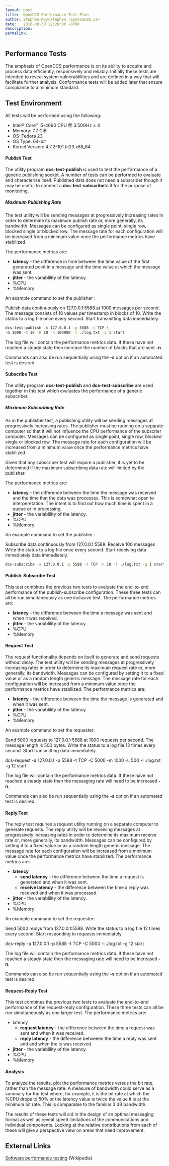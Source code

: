 ```yaml
---
layout: post
title:  OpenDCS Performance Test Plan
author: Stephen Roy<stephen.roy@coanda.ca>
date:   2016-09-30 12:20:00 -0700
description:
permalink:
---
```


## Performance Tests

The emphasis of OpenDCS performance is on its ability to acquire and process
data efficiently, responsively and reliably. <!--break-->Initially these tests
are intended to reveal system vulnerablilities and are defined in a way that
will facilitate further analysis. Conformance tests will be added later that
ensure compliance to a minimum standard.

## Test Environment

All tests will be performed using the following:

  * Intel® Core™ i5-4690 CPU @ 3.50GHz × 4
  * Memory: 7.7 GiB
  * OS: Fedora 23
  * OS Type: 64-bit
  * Kernel Version: 4.7.2-101.fc23.x86\_64

#### Publish Test

The utility program **dcs-test-publish** is used to test the performance of a
generic publishing socket. A number of tests can be performed to evaluate and
characterize itself. Published data does not need a subscriber though it may be
useful to connect a **dcs-test-subscribe**to it for the purpose of monitoring.

##### Maximum Publishing Rate

The test utility will be sending messages at progressively increasing rates in
order to determine its maximum publish rate or, more generally, its bandwidth.
Messages can be configured as single point, single row, blocked single or blocked
row. The message rate for each configuration will be increased from a minimum
value once the performance metrics have stabilized.

The performance metrics are:

  * **latency** - the difference in time between the time value of the first
    generated point in a message and the time value at which the message was sent.
  * **jitter** - the variablility of the latency.
  * %CPU
  * %Memory

An example command to set the publisher :

Publish data continuously on 127.0.0.1:5588 at 1000 messages per second. The
message consists of 16 values per timestamp in blocks of 10. Write the status to
a log file once every second. Start transmitting data immediately.

```bash
dcs-test-publish -b 127.0.0.1 -p 5588 -t TCP \
-m 1000 -R 16 -B 10 -n 100000 -l ./log.txt -g 1 start
```

The log file will contain the performance metrics data. If these have not
reached a steady state then increase the number of blocks that are sent **-n**.

Commands can also be run sequentially using the **-s** option if an automated
test is desired.

#### Subscribe Test

The utility program **dcs-test-publish** and **dcs-test-subscribe** are used
together in this test which evaluates the performance of a generic subscriber.

##### Maximum Subscribing Rate

As in the publisher test, a publishing utility will be sending messages at
progressively increasing rates. The publisher must be running on a separate
computer so that it will not influence the CPU performance of the subscrier
computer.  Messages can be configured as single point, single row, blocked
single or blocked row. The message rate for each configuration will be increased
from a minimum value once the performance metrics have stabilized.

Given that any subscriber test will require a publisher, it is yet to be
determined if the maximum subscribing data rate will limited by the publisher.

The performance metrics are:

  * **latency** - the difference between the time the message was received and
    the time that the data was processes. This is somewhat open to
    interperetation. The intent is to find out how much time is spent in a queue
    or in processing.
  * **jitter** - the variablility of the latency.
  * %CPU
  * %Memory

An example command to set the publisher :

Subscribe data continuously from 127.0.0.1:5588. Receive 100 messages Write the
status to a log file once every second. Start receiving data immediately data
immediately.

```bash
dcs-subscribe -a 127.0.0.1 -p 5588 -t TCP -n 10 -l ./log.txt -g 1 start
```

#### Publish-Subscribe Test

This test combines the previous two tests to evaluate the end-to-end performance
of the publish-subscribe configuration. These three tests can all be run
simultaneously as one inclusive test.  The performance metrics are:

  * **latency** - the difference between the time a message was sent and when it was
    received.
  * **jitter** - the variablility of the latency.
  * %CPU
  * %Memory

#### Request Test

The request functionality depends on itself to generate and send requests
without delay. The test utility will be sending messages at progressively
increasing rates in order to determine its maximum request rate or, more
generally, its bandwidth.  Messages can be configured by setting it to a fixed
value or as a random length generic message. The message rate for each
configuration will be increased from a minimum value once the performance
metrics have stabilized.  The performance metrics are:

  * **latency** - the difference between the time the message is generated and
    when it was sent.
  * **jitter** - the variablility of the latency.
  * %CPU
  * %Memory

An example command to set the requester:

Send 5000 requests to 127.0.0.1:5588 at 1000 requests per second. The message
length is 500 bytes. Write the status to a log file 12 times every second. Start
transmitting data immediately.

dcs-request -a 127.0.0.1 -p 5588 -t TCP -C 5000 -m 1000 -L 500 -l ./log.txt -g
12 start

The log file will contain the performance metrics data. If these have not
reached a steady state then the messaging rate will need to be increased **-n**.

Commands can also be run sequentially using the **-s** option if an automated
test is desired.

#### Reply Test

The reply test requires a request utility running on a separate computer to
generate requests. The reply utility will be receiving messages at progressively
increasing rates in order to determine its maximum receive rate or, more
generally, its bandwidth.  Messages can be configured by setting it to a fixed
value or as a random length generic message. The message rate for each
configuration will be increased from a minimum value once the performance
metrics have stabilized.  The performance metrics are:

  * **latency**
    * **send latency** - the difference between the time a request is generated
      and when it was sent.
    * **receive latency** - the difference between the time a reply was received
      and when it was processed.
  * **jitter** - the variablility of the latency.
  * %CPU
  * %Memory

An example command to set the requester:

Send 5000 replys from 127.0.0.1:5588. Write the status to a log file 12 times
every second. Start responding to requests immediately.

dcs-reply -a 127.0.0.1 -p 5588 -t TCP -C 5000 -l ./log.txt -g 12 start

The log file will contain the performance metrics data. If these have not
reached a steady state then the messaging rate will need to be increased **-n**.

Commands can also be run sequentially using the **-s** option if an automated
test is desired.

#### Request-Reply Test

This test combines the previous two tests to evaluate the end-to-end performance
of the request-reply configuration. These three tests can all be run
simultaneously as one larger test. The performance metrics are:

  * latency
    * **request latency** - the difference between the time a request was sent
      and when it was received.
    * **reply latency** - the difference betweeen the time a reply was sent and
      and when the is was received.
  * **jitter** - the variablility of the latency.
  * %CPU
  * %Memory


#### Analysis

To analyze the results, plot the performance metrics versus the bit rate, rather
than the message rate. A measure of bandwidth could serve as a summary for the
test where, for example, it is the bit rate at which the %CPU drops to 50% or
the latency value is twice the value it is at the minimum bit rate. This is
comparable to the familiar 3 dB bandwidth.

The results of these tests will aid in the design of an optimal messaging format
as well as reveal speed limitations of the communications and individual
components. Looking at the relative contributions from each of these will give a
perspective view on areas that need improvement.

## External Links

[Software performance testing](https://en.wikipedia.org/wiki/Software_testing) (Wikipedia)

<!--
vim: ft=liquid
-->
